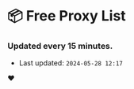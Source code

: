 # :package: Free Proxy List
### Updated every 15 minutes.

- Last updated: `2024-05-28 12:17`

:heart:
